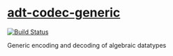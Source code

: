 # [adt-codec-generic][]

[![Build Status](https://travis-ci.com/ocramz/adt-codec-generic.png?branch=master)](https://travis-ci.com/ocramz/adt-codec-generic?branch=master)

Generic encoding and decoding of algebraic datatypes

[adt-codec-generic]: https://github.com/ocramz/adt-codec-generic
